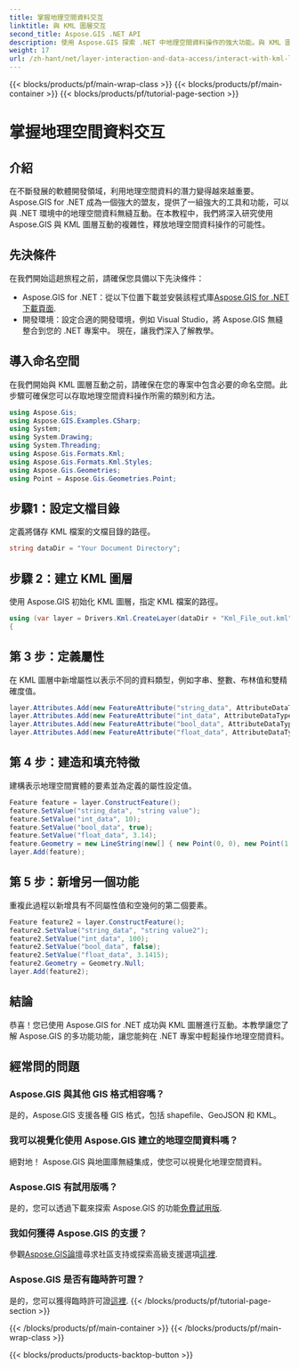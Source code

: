 ```yaml
---
title: 掌握地理空間資料交互
linktitle: 與 KML 圖層交互
second_title: Aspose.GIS .NET API
description: 使用 Aspose.GIS 探索 .NET 中地理空間資料操作的強大功能。與 KML 圖層互動的逐步指南。立即下載免費試用版！
weight: 17
url: /zh-hant/net/layer-interaction-and-data-access/interact-with-kml-layer/
---
```


{{< blocks/products/pf/main-wrap-class >}}
{{< blocks/products/pf/main-container >}}
{{< blocks/products/pf/tutorial-page-section >}}

# 掌握地理空間資料交互

## 介紹
在不斷發展的軟體開發領域，利用地理空間資料的潛力變得越來越重要。 Aspose.GIS for .NET 成為一個強大的盟友，提供了一組強大的工具和功能，可以與 .NET 環境中的地理空間資料無縫互動。在本教程中，我們將深入研究使用 Aspose.GIS 與 KML 圖層互動的複雜性，釋放地理空間資料操作的可能性。
## 先決條件
在我們開始這趟旅程之前，請確保您具備以下先決條件：
-  Aspose.GIS for .NET：從以下位置下載並安裝該程式庫[Aspose.GIS for .NET 下載頁面](https://releases.aspose.com/gis/net/).
- 開發環境：設定合適的開發環境，例如 Visual Studio，將 Aspose.GIS 無縫整合到您的 .NET 專案中。
現在，讓我們深入了解教學。
## 導入命名空間
在我們開始與 KML 圖層互動之前，請確保在您的專案中包含必要的命名空間。此步驟可確保您可以存取地理空間資料操作所需的類別和方法。
```csharp
using Aspose.Gis;
using Aspose.GIS.Examples.CSharp;
using System;
using System.Drawing;
using System.Threading;
using Aspose.Gis.Formats.Kml;
using Aspose.Gis.Formats.Kml.Styles;
using Aspose.Gis.Geometries;
using Point = Aspose.Gis.Geometries.Point;
```
## 步驟1：設定文檔目錄
定義將儲存 KML 檔案的文檔目錄的路徑。
```csharp
string dataDir = "Your Document Directory";
```
## 步驟 2：建立 KML 圖層
使用 Aspose.GIS 初始化 KML 圖層，指定 KML 檔案的路徑。
```csharp
using (var layer = Drivers.Kml.CreateLayer(dataDir + "Kml_File_out.kml"))
{
```
## 第 3 步：定義屬性
在 KML 圖層中新增屬性以表示不同的資料類型，例如字串、整數、布林值和雙精確度值。
```csharp
layer.Attributes.Add(new FeatureAttribute("string_data", AttributeDataType.String));
layer.Attributes.Add(new FeatureAttribute("int_data", AttributeDataType.Integer));
layer.Attributes.Add(new FeatureAttribute("bool_data", AttributeDataType.Boolean));
layer.Attributes.Add(new FeatureAttribute("float_data", AttributeDataType.Double));
```
## 第 4 步：建造和填充特徵
建構表示地理空間實體的要素並為定義的屬性設定值。
```csharp
Feature feature = layer.ConstructFeature();
feature.SetValue("string_data", "string value");
feature.SetValue("int_data", 10);
feature.SetValue("bool_data", true);
feature.SetValue("float_data", 3.14);
feature.Geometry = new LineString(new[] { new Point(0, 0), new Point(1, 1) });
layer.Add(feature);
```
## 第 5 步：新增另一個功能
重複此過程以新增具有不同屬性值和空幾何的第二個要素。
```csharp
Feature feature2 = layer.ConstructFeature();
feature2.SetValue("string_data", "string value2");
feature2.SetValue("int_data", 100);
feature2.SetValue("bool_data", false);
feature2.SetValue("float_data", 3.1415);
feature2.Geometry = Geometry.Null;
layer.Add(feature2);
```
## 結論
恭喜！您已使用 Aspose.GIS for .NET 成功與 KML 圖層進行互動。本教學讓您了解 Aspose.GIS 的多功能功能，讓您能夠在 .NET 專案中輕鬆操作地理空間資料。
## 經常問的問題
### Aspose.GIS 與其他 GIS 格式相容嗎？
是的，Aspose.GIS 支援各種 GIS 格式，包括 shapefile、GeoJSON 和 KML。
### 我可以視覺化使用 Aspose.GIS 建立的地理空間資料嗎？
絕對地！ Aspose.GIS 與地圖庫無縫集成，使您可以視覺化地理空間資料。
### Aspose.GIS 有試用版嗎？
是的，您可以透過下載來探索 Aspose.GIS 的功能[免費試用版](https://releases.aspose.com/).
### 我如何獲得 Aspose.GIS 的支援？
參觀[Aspose.GIS論壇](https://forum.aspose.com/c/gis/33)尋求社區支持或探索高級支援選項[這裡](https://purchase.aspose.com/buy).
### Aspose.GIS 是否有臨時許可證？
是的，您可以獲得臨時許可證[這裡](https://purchase.aspose.com/temporary-license/).
{{< /blocks/products/pf/tutorial-page-section >}}

{{< /blocks/products/pf/main-container >}}
{{< /blocks/products/pf/main-wrap-class >}}

{{< blocks/products/products-backtop-button >}}
